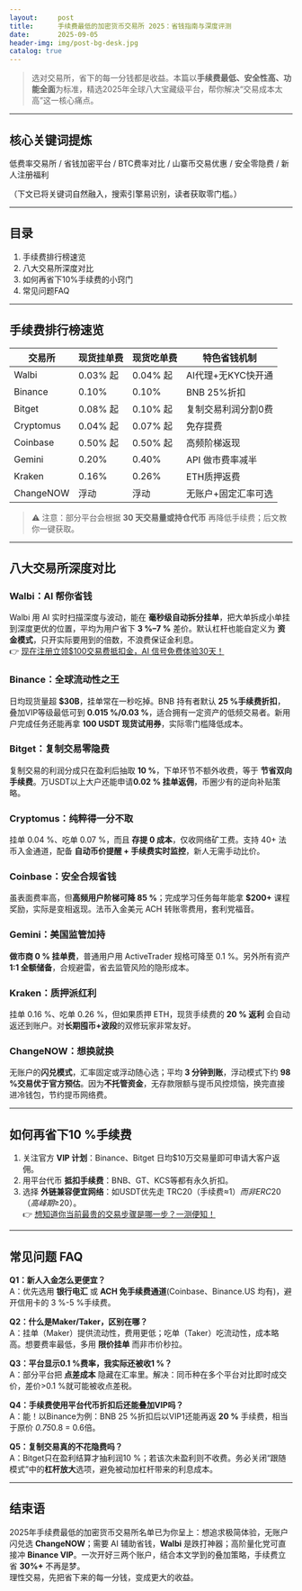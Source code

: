 ```yaml
---
layout:     post
title:      手续费最低的加密货币交易所 2025：省钱指南与深度评测
date:       2025-09-05
header-img: img/post-bg-desk.jpg
catalog: true
---
```


> 选对交易所，省下的每一分钱都是收益。本篇以**手续费最低、安全性高、功能全面**为标准，精选2025年全球八大宝藏级平台，帮你解决“交易成本太高”这一核心痛点。

---

## 核心关键词提炼
低费率交易所 / 省钱加密平台 / BTC费率对比 / 山寨币交易优惠 / 安全零隐费 / 新人注册福利  

（下文已将关键词自然融入，搜索引擎易识别，读者获取零门槛。）

---

## 目录
1. 手续费排行榜速览  
2. 八大交易所深度对比  
3. 如何再省下10%手续费的小窍门  
4. 常见问题FAQ  

---

## 手续费排行榜速览

| 交易所 | 现货挂单费 | 现货吃单费 | 特色省钱机制 |
|-------|------------|------------|--------------|
| Walbi | 0.03% 起 | 0.04% 起 | AI代理+无KYC快开通 |
| Binance | 0.10% | 0.10% | BNB 25%折扣 |
| Bitget | 0.08% 起 | 0.10% 起 | 复制交易利润分割0费 |
| Cryptomus | 0.04% 起 | 0.07% 起 | 免存提费 |
| Coinbase | 0.50% 起 | 0.50% 起 | 高频阶梯返现 |
| Gemini | 0.20% | 0.40% | API 做市费率减半 |
| Kraken | 0.16% | 0.26% | ETH质押返费 |
| ChangeNOW | 浮动 | 浮动 | 无账户+固定汇率可选 |

> ⚠️ 注意：部分平台会根据 **30 天交易量或持仓代币** 再降低手续费；后文教你一键获取。

---

## 八大交易所深度对比

### Walbi：AI 帮你省钱  
Walbi 用 AI 实时扫描深度与波动，能在 **毫秒级自动拆分挂单**，把大单拆成小单挂到深度更优的位置，平均为用户省下 **3 %–7 %** 差价。默认杠杆也能自定义为 **资金模式**，只开实际要用到的倍数，不浪费保证金利息。  
👉 [现在注册立领$100交易费抵扣金，AI 信号免费体验30天！](https://okxdog.com/)

### Binance：全球流动性之王  
日均现货量超 **$30B**，挂单常在一秒吃掉。BNB 持有者默认 **25 %手续费折扣**，叠加VIP等级最低可到 **0.015 %/0.03 %**，适合拥有一定资产的低频交易者。新用户完成任务还能再拿 **100 USDT 现货试用券**，实际零门槛降低成本。

### Bitget：复制交易零隐费  
复制交易的利润分成只在盈利后抽取 **10 %**，下单环节不额外收费，等于 **节省双向手续费**。万USDT以上大户还能申请**0.02 % 挂单返佣**，币圈少有的逆向补贴策略。

### Cryptomus：纯粹得一分不取  
挂单 0.04 %、吃单 0.07 %，而且 **存提 0 成本**，仅收网络矿工费。支持 40+ 法币入金通道，配备 **自动币价提醒 + 手续费实时监控**，新人无需手动比价。

### Coinbase：安全合规省钱  
虽表面费率高，但**高频用户阶梯可降 85 %**；完成学习任务每年能拿 **$200+** 课程奖励，实际是变相返现。法币入金美元 ACH 转账零费用，套利党福音。

### Gemini：美国监管加持  
**做市商 0 % 挂单费**，普通用户用 ActiveTrader 规格可降至 0.1 %。另外所有资产 **1:1 全额储备**，合规避雷，省去监管风险的隐形成本。

### Kraken：质押派红利  
挂单 0.16 %、吃单 0.26 %，但如果质押 ETH，现货手续费的 **20 % 返利** 会自动返还到账户。对**长期囤币+波段**的双修玩家非常友好。

### ChangeNOW：想换就换  
无账户的**闪兑模式**，汇率固定或浮动随心选；平均 **3 分钟到账**，浮动模式下约 **98 %交易优于官方预估**。因为**不托管资金**，无存款限额与提币风控烦恼，换完直接进冷钱包，节约提币网络费。

---

## 如何再省下10 %手续费

1. 关注官方 **VIP 计划**：Binance、Bitget 日均$10万交易量即可申请大客户返佣。  
2. 用平台代币 **抵扣手续费**：BNB、GT、KCS等都有永久折扣。  
3. 选择 **外链兼容便宜网络**：如USDT优先走 TRC20（手续费≈$1）而非 ERC20（高峰期≥$20）。  
👉 [想知道你当前最贵的交易步骤是哪一步？一测便知！](https://okxdog.com/)

---

## 常见问题 FAQ

**Q1：新人入金怎么更便宜？**  
A：优先选用 **银行电汇** 或 **ACH 免手续费通道**(Coinbase、Binance.US 均有)，避开信用卡的 3 %-5 %手续费。

**Q2：什么是Maker/Taker，区别在哪？**  
A：挂单（Maker）提供流动性，费用更低；吃单（Taker）吃流动性，成本略高。想要费率最低，多用 **限价挂单** 而非市价秒拉。

**Q3：平台显示0.1 %费率，我实际还被收1 %？**  
A：部分平台把 **点差成本** 隐藏在汇率里。解决：同币种在多个平台对比即时成交价，差价>0.1 %就可能被收点差税。

**Q4：手续费使用平台代币折扣后还能叠加VIP吗？**  
A：能！以Binance为例：BNB 25 %折扣后以VIP1还能再返 **20 %** 手续费，相当于原价 *0.75*0.8 = 0.6倍。

**Q5：复制交易真的不花隐费吗？**  
A：Bitget只在盈利结算才抽利润10 %；若该次未盈利则不收费。务必关闭“跟随模式”中的**杠杆放大**选项，避免被动加杠杆带来的利息成本。

---

## 结束语

2025年手续费最低的加密货币交易所名单已为你呈上：想追求极简体验，无账户闪兑选 **ChangeNOW**；需要 AI 辅助省钱，**Walbi** 是跌打神器；高阶量化党可直接冲 **Binance VIP**。一次开好三两个账户，结合本文学到的叠加策略，手续费立省 **30%+** 不再是梦。  
理性交易，先把省下来的每一分钱，变成更大的收益。